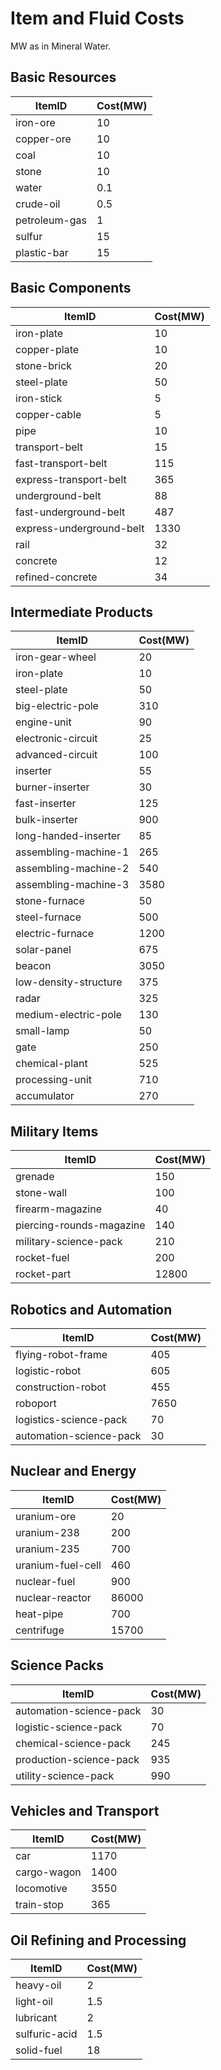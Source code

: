 # Item and Fluid Costs

MW as in Mineral Water.

## Basic Resources

| ItemID        | Cost(MW) |
| ------------- | -------- |
| iron-ore      | 10       |
| copper-ore    | 10       |
| coal          | 10       |
| stone         | 10       |
| water         | 0.1      |
| crude-oil     | 0.5      |
| petroleum-gas | 1        |
| sulfur        | 15       |
| plastic-bar   | 15       |

## Basic Components

| ItemID                   | Cost(MW) |
| ------------------------ | -------- |
| iron-plate               | 10       |
| copper-plate             | 10       |
| stone-brick              | 20       |
| steel-plate              | 50       |
| iron-stick               | 5        |
| copper-cable             | 5        |
| pipe                     | 10       |
| transport-belt           | 15       |
| fast-transport-belt      | 115      |
| express-transport-belt   | 365      |
| underground-belt         | 88       |
| fast-underground-belt    | 487      |
| express-underground-belt | 1330     |
| rail                     | 32       |
| concrete                 | 12       |
| refined-concrete         | 34       |

## Intermediate Products

| ItemID                | Cost(MW) |
| --------------------- | -------- |
| iron-gear-wheel       | 20       |
| iron-plate            | 10       |
| steel-plate           | 50       |
| big-electric-pole     | 310      |
| engine-unit           | 90       |
| electronic-circuit    | 25       |
| advanced-circuit      | 100      |
| inserter              | 55       |
| burner-inserter       | 30       |
| fast-inserter         | 125      |
| bulk-inserter         | 900      |
| long-handed-inserter  | 85       |
| assembling-machine-1  | 265      |
| assembling-machine-2  | 540      |
| assembling-machine-3  | 3580     |
| stone-furnace         | 50       |
| steel-furnace         | 500      |
| electric-furnace      | 1200     |
| solar-panel           | 675      |
| beacon                | 3050     |
| low-density-structure | 375      |
| radar                 | 325      |
| medium-electric-pole  | 130      |
| small-lamp            | 50       |
| gate                  | 250      |
| chemical-plant        | 525      |
| processing-unit       | 710      |
| accumulator           | 270      |

## Military Items

| ItemID                   | Cost(MW) |
| ------------------------ | -------- |
| grenade                  | 150      |
| stone-wall               | 100      |
| firearm-magazine         | 40       |
| piercing-rounds-magazine | 140      |
| military-science-pack    | 210      |
| rocket-fuel              | 200      |
| rocket-part              | 12800    |

## Robotics and Automation

| ItemID                  | Cost(MW) |
| ----------------------- | -------- |
| flying-robot-frame      | 405      |
| logistic-robot          | 605      |
| construction-robot      | 455      |
| roboport                | 7650     |
| logistics-science-pack  | 70       |
| automation-science-pack | 30       |

## Nuclear and Energy

| ItemID            | Cost(MW) |
| ----------------- | -------- |
| uranium-ore       | 20       |
| uranium-238       | 200      |
| uranium-235       | 700      |
| uranium-fuel-cell | 460      |
| nuclear-fuel      | 900      |
| nuclear-reactor   | 86000    |
| heat-pipe         | 700      |
| centrifuge        | 15700    |

## Science Packs

| ItemID                  | Cost(MW) |
| ----------------------- | -------- |
| automation-science-pack | 30       |
| logistic-science-pack   | 70       |
| chemical-science-pack   | 245      |
| production-science-pack | 935      |
| utility-science-pack    | 990      |

## Vehicles and Transport

| ItemID      | Cost(MW) |
| ----------- | -------- |
| car         | 1170     |
| cargo-wagon | 1400     |
| locomotive  | 3550     |
| train-stop  | 365      |

## Oil Refining and Processing

| ItemID        | Cost(MW) |
| ------------- | -------- |
| heavy-oil     | 2        |
| light-oil     | 1.5      |
| lubricant     | 2        |
| sulfuric-acid | 1.5      |
| solid-fuel    | 18       |

